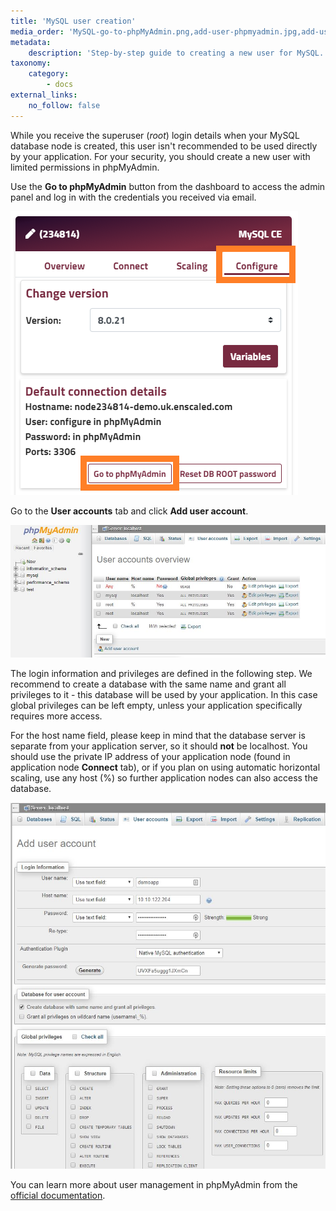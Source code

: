 ```yaml
---
title: 'MySQL user creation'
media_order: 'MySQL-go-to-phpMyAdmin.png,add-user-phpmyadmin.jpg,add-user-phpmyadmin-2.jpg'
metadata:
    description: 'Step-by-step guide to creating a new user for MySQL.'
taxonomy:
    category:
        - docs
external_links:
    no_follow: false
---
```


While you receive the superuser (_root_) login details when your MySQL database node is created, this user isn't recommended to be used directly by your application. For your security, you should create a new user with limited permissions in phpMyAdmin.

Use the **Go to phpMyAdmin** button from the dashboard to access the admin panel and log in with the credentials you received via email.

![](MySQL-go-to-phpMyAdmin.png)

Go to the **User accounts** tab and click **Add user account**.

![](add-user-phpmyadmin.jpg)

The login information and privileges are defined in the following step. We recommend to create a database with the same name and grant all privileges to it - this database will be used by your application. In this case global privileges can be left empty, unless your application specifically requires more access.

For the host name field, please keep in mind that the database server is separate from your application server, so it should **not** be localhost. You should use the private IP address of your application node (found in application node **Connect** tab), or if you plan on using automatic horizontal scaling, use any host (%) so further application nodes can also access the database.

![](add-user-phpmyadmin-2.jpg)

You can learn more about user management in phpMyAdmin from the [official documentation](https://docs.phpmyadmin.net/en/latest/privileges.html).